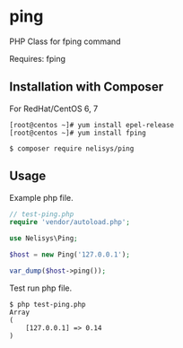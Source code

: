 # ping
PHP Class for fping command

Requires: fping

Installation with Composer
--------------------------

For RedHat/CentOS 6, 7

```shell
[root@centos ~]# yum install epel-release
[root@centos ~]# yum install fping
```

```shell
$ composer require nelisys/ping
```

Usage
-----

Example php file.

```php
// test-ping.php
require 'vendor/autoload.php';

use Nelisys\Ping;

$host = new Ping('127.0.0.1');

var_dump($host->ping());
```

Test run php file.

```shell
$ php test-ping.php
Array
(
    [127.0.0.1] => 0.14
)
```
